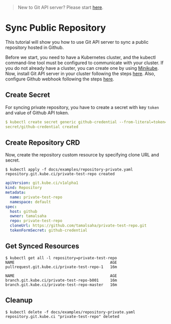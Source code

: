 > New to Git API server? Please start [here](/docs/concepts/README.md).

# Sync Public Repository

This tutorial will show you how to use Git API server to sync a public repository hosted in Github.

Before we start, you need to have a Kubernetes cluster, and the kubectl command-line tool must be configured to communicate with your cluster. If you do not already have a cluster, you can create one by using [Minikube](https://github.com/kubernetes/minikube). Now, install Git API server in your cluster following the steps [here](/docs/setup/install.md). Also, configure Github webhook following the steps [here](/docs/guides/webhook.md).

## Create Secret

For syncing private repository, you have to create a secret with key `token` and value of Github API token.

```yaml
$ kubectl create secret generic github-credential --from-literal=token={github-api-token}
secret/github-credential created
```

## Create Repository CRD

Now, create the repository custom resource by specifying clone URL and secret.

```console
$ kubectl apply -f docs/examples/repository-private.yaml
repository.git.kube.ci/private-test-repo created
```

```yaml
apiVersion: git.kube.ci/v1alpha1
kind: Repository
metadata:
  name: private-test-repo
  namespace: default
spec:
  host: github
  owner: tamalsaha
  repo: private-test-repo
  cloneUrl: https://github.com/tamalsaha/private-test-repo.git
  tokenFormSecret: github-credential
```

## Get Synced Resources

```console
$ kubectl get all -l repository=private-test-repo
NAME                                          AGE
pullrequest.git.kube.ci/private-test-repo-1   16m

NAME                                          AGE
branch.git.kube.ci/private-test-repo-b001     16m
branch.git.kube.ci/private-test-repo-master   16m
```

## Cleanup

```console
$ kubectl delete -f docs/examples/repository-private.yaml
repository.git.kube.ci "private-test-repo" deleted
```
